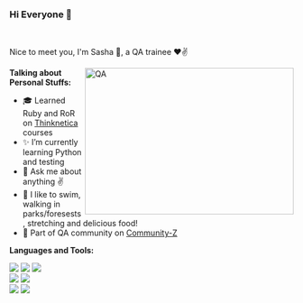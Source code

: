 ### Hi Everyone 👋 

<br />

Nice to meet you, I'm Sasha 🙌, a QA trainee ❤✌

<img align="right" alt="QA" width="370" height="260" src="https://www.vippng.com/png/detail/387-3872632_ckt-quality-assurance-logo-design.png" />


**Talking about Personal Stuffs:**

- 🎓 Learned Ruby and RoR on [Thinknetica](https://thinknetica.com/) courses
- ✨ I’m currently learning Python and testing
- 💬 Ask me about anything ✌
- 🌱 I like to swim, walking in parks/foresests, stretching and delicious food!
- 👯 Part of QA community on [Community-Z](https://community-z.com/)


**Languages and Tools:**

<img src="https://img.shields.io/badge/HTML-239120?style=for-the-badge&logo=html5&logoColor=white"/> <img src="https://img.shields.io/badge/CSS-239120?&style=for-the-badge&logo=css3&logoColor=white"/> <img src="https://img.shields.io/badge/Bootstrap-563D7C?style=for-the-badge&logo=bootstrap&logoColor=white"/><br>
<img src="https://img.shields.io/badge/Ruby-CC342D?style=for-the-badge&logo=ruby&logoColor=white"/> <img src="https://img.shields.io/badge/Ruby_on_Rails-CC0000?style=for-the-badge&logo=ruby-on-rails&logoColor=white"/><br>
<img src="https://img.shields.io/badge/SQLite-07405E?style=for-the-badge&logo=sqlite&logoColor=white"/> <img src="https://img.shields.io/badge/Python-3776AB?style=for-the-badge&logo=python&logoColor=white"/><br>


